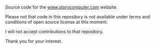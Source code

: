 Source code for the www.storycomputer.com website.

Please not that code in this repository is not available under terms and conditions of open source license at this moment.

I will not accept contributions to that repository.

Thank you for your interest.
